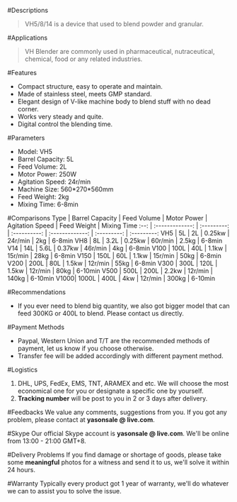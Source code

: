 #Descriptions
> VH5/8/14 is a device that used to blend powder and granular.

#Applications
> VH Blender are commonly used in pharmaceutical, nutraceutical, chemical, food or any related industries.

#Features
- Compact structure, easy to operate and maintain.
- Made of stainless steel, meets GMP standard.
- Elegant design of V-like machine body to blend stuff with no dead corner.
- Works very steady and quite.
- Digital control the blending time.

#Parameters
- Model: VH5
- Barrel Capacity: 5L
- Feed Volume: 2L
- Motor Power: 250W
- Agitation Speed: 24r/min
- Machine Size: 560\*270\*560mm
- Feed Weight: 2kg
- Mixing Time: 6-8min

#Comparisons
Type | Barrel Capacity | Feed Volume | Motor Power  | Agitation Speed | Feed Weight | Mixing Time
:--: | :-------------: | :---------: | :----------: | :-------------: | :---------: | :---------:
VH5  | 5L              | 2L          | 0.25kw       | 24r/min         | 2kg         | 6-8min
VH8  | 8L              | 3.2L        | 0.25kw       | 60r/min         | 2.5kg       | 6-8min
V14  | 14L             | 5.6L        | 0.37kw       | 46r/min         | 4kg         | 6-8min
V100 | 100L            | 40L         | 1.1kw        | 15r/min         | 28kg        | 6-8min
V150 | 150L            | 60L         | 1.1kw        | 15r/min         | 50kg        | 6-8min
V200 | 200L            | 80L         | 1.5kw        | 12r/min         | 55kg        | 6-8min
V300 | 300L            | 120L        | 1.5kw        | 12r/min         | 80kg        | 6-10min
V500 | 500L            | 200L        | 2.2kw        | 12r/min         | 140kg       | 6-10min
V1000| 1000L           | 400L        | 4kw          | 12r/min         | 300kg       | 6-10min


#Recommendations
- If you ever need to blend big quantity, we also got bigger model that can feed 300KG or 400L to blend. Please contact us directly.

#Payment Methods
- Paypal, Western Union and T/T are the recommended methods of payment, let us know if you choose otherwise.
- Transfer fee will be added accordingly with different payment method.
 
#Logistics
1. DHL, UPS, FedEx, EMS, TNT, ARAMEX and etc. We will choose the most economical one for you or designate a specific one by yourself.
2. **Tracking number** will be post to you in 2 or 3 days after delivery.
 
#Feedbacks
We value any comments, suggestions from you. If you got any problem, please contact at **yasonsale @ live.com**.

#Skype
Our official Skype account is **yasonsale @ live.com**. We'll be online from 13:00 - 21:00 GMT+8.

#Delivery Problems
If you find damage or shortage of goods, please take some **meaningful** photos for a witness and send it to us, we'll solve it within 24 hours.

#Warranty
Typically every product got 1 year of warranty, we'll do whatever we can to assist you to solve the issue.